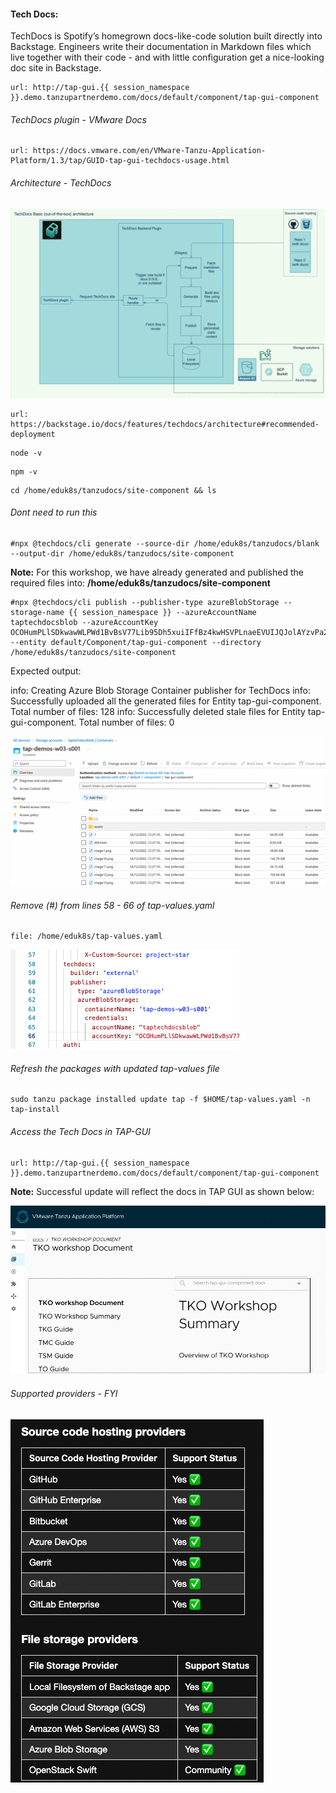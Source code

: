 #### Tech Docs: 

TechDocs is Spotify’s homegrown docs-like-code solution built directly into Backstage. Engineers write their documentation in Markdown files which live together with their code - and with little configuration get a nice-looking doc site in Backstage.


```dashboard:open-url
url: http://tap-gui.{{ session_namespace }}.demo.tanzupartnerdemo.com/docs/default/component/tap-gui-component
```

###### TechDocs plugin - VMware Docs

```dashboard:open-url
url: https://docs.vmware.com/en/VMware-Tanzu-Application-Platform/1.3/tap/GUID-tap-gui-techdocs-usage.html
```

###### Architecture - TechDocs

![TechDocs](images/TechDocs.png)

```dashboard:open-url
url: https://backstage.io/docs/features/techdocs/architecture#recommended-deployment
```

```execute
node -v
```

```execute
npm -v
```

```execute
cd /home/eduk8s/tanzudocs/site-component && ls
```

###### Dont need to run this

```execute
#npx @techdocs/cli generate --source-dir /home/eduk8s/tanzudocs/blank  --output-dir /home/eduk8s/tanzudocs/site-component
```

**Note:** For this workshop, we have already generated and published the required files into: **/home/eduk8s/tanzudocs/site-component**

```execute
#npx @techdocs/cli publish --publisher-type azureBlobStorage --storage-name {{ session_namespace }} --azureAccountName taptechdocsblob --azureAccountKey OCOHumPLlSDkwawWLPWd1BvBsV77Lib95Dh5xuiIFfBz4kwHSVPLnaeEVUIJQJolAYzvPa29/RYG+AStDcv2Gg== --entity default/Component/tap-gui-component --directory /home/eduk8s/tanzudocs/site-component
```

Expected output: 

info: Creating Azure Blob Storage Container publisher for TechDocs
info: Successfully uploaded all the generated files for Entity tap-gui-component. Total number of files: 128
info: Successfully deleted stale files for Entity tap-gui-component. Total number of files: 0

![TechDocs](images/TechDocs-ref-2.png)

###### Remove (#) from lines 58 - 66 of tap-values.yaml

```editor:open-file
file: /home/eduk8s/tap-values.yaml
```

![TechDocs](images/techdocs-19.png)

###### Refresh the packages with updated tap-values file

```execute
sudo tanzu package installed update tap -f $HOME/tap-values.yaml -n tap-install
```

###### Access the Tech Docs in TAP-GUI 

```dashboard:open-url
url: http://tap-gui.{{ session_namespace }}.demo.tanzupartnerdemo.com/docs/default/component/tap-gui-component
```

**Note:** Successful update will reflect the docs in TAP GUI as shown below: 

![TechDocs](images/TechDocs-ref-3.png)

###### Supported providers - FYI

![TechDocs](images/TechDocs-2.png)
